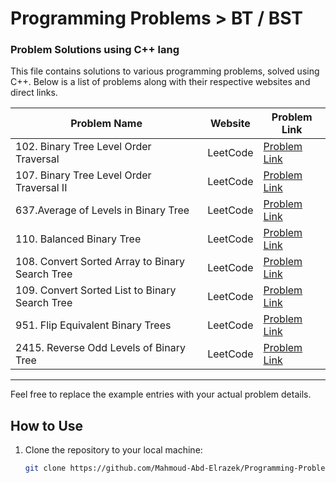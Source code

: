 # Programming Problems > BT / BST

### Problem Solutions using C++ lang

This file contains solutions to various programming problems, solved using C++. Below is a list of problems along with their respective websites and direct links.

| Problem Name               | Website       | Problem Link                                          |
|----------------------------|---------------|-------------------------------------------------------|
| 102. Binary Tree Level Order Traversal           | LeetCode      | [Problem Link](https://leetcode.com/problems/binary-tree-level-order-traversal/description/?envType=problem-list-v2&envId=binary-tree)|
| 107. Binary Tree Level Order Traversal II          | LeetCode      | [Problem Link](https://leetcode.com/problems/binary-tree-level-order-traversal-ii/description/?envType=problem-list-v2&envId=binary-tree)|
| 637.Average of Levels in Binary Tree         | LeetCode      | [Problem Link](https://leetcode.com/problems/average-of-levels-in-binary-tree/description/)|
| 110. Balanced Binary Tree         | LeetCode      | [Problem Link](https://leetcode.com/problems/balanced-binary-tree/description/?envType=problem-list-v2&envId=binary-tree)|
| 108. Convert Sorted Array to Binary Search Tree          | LeetCode      | [Problem Link](https://leetcode.com/problems/convert-sorted-array-to-binary-search-tree/description/?envType=problem-list-v2&envId=binary-search-tree)|
| 109. Convert Sorted List to Binary Search Tree          | LeetCode      | [Problem Link](https://leetcode.com/problems/convert-sorted-list-to-binary-search-tree/?envType=problem-list-v2&envId=binary-search-tree)|
| 951. Flip Equivalent Binary Trees          | LeetCode      | [Problem Link](https://leetcode.com/problems/flip-equivalent-binary-trees/editorial/?envType=daily-question&envId=2024-10-24)|
| 2415. Reverse Odd Levels of Binary Tree          | LeetCode      | [Problem Link]( https://leetcode.com/problems/reverse-odd-levels-of-binary-tree/description/?envType=daily-question&envId=2024-12-20)|





---

Feel free to replace the example entries with your actual problem details.

## How to Use
1. Clone the repository to your local machine:
   ```bash
   git clone https://github.com/Mahmoud-Abd-Elrazek/Programming-Problems.git